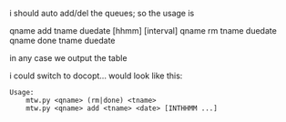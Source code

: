 i should auto add/del the queues;  so the usage is 

qname add tname duedate [hhmm] [interval]
qname rm tname duedate
qname done tname duedate

in any case we output the table


i could switch to docopt... would look like this: 
```
Usage:
    mtw.py <qname> (rm|done) <tname>
    mtw.py <qname> add <tname> <date> [INTHHMM ...]
```
